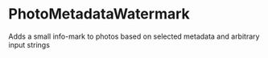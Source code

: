 # PhotoMetadataWatermark
Adds a small info-mark to photos based on selected metadata and arbitrary input strings
